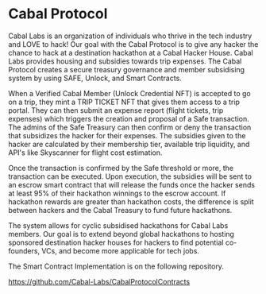 # Cabal Protocol

Cabal Labs is an organization of individuals who thrive in the tech industry and LOVE to hack! Our goal with the Cabal Protocol is to give any hacker the chance to hack at a destination hackathon at a Cabal Hacker House. Cabal Labs provides housing and subsidies towards trip expenses. The Cabal Protocol creates a secure treasury governance and member subsidising system by using SAFE, Unlock, and Smart Contracts.

When a Verified Cabal Member (Unlock Credential NFT) is accepted to go on a trip, they mint a TRIP TICKET NFT that gives them access to a trip portal. They can then submit an expense report (flight tickets, trip expenses) which triggers the creation and proposal of a Safe transaction. The admins of the Safe Treasury can then confirm or deny the transaction that subsidizes the hacker for their expenses. The subsidies given to the hacker are calculated by their membership tier, available trip liquidity, and API's like Skyscanner for flight cost estimation.

Once the transaction is confirmed by the Safe threshold or more, the transaction can be executed. Upon execution, the subsidies will be sent to an escrow smart contract that will release the funds once the hacker sends at least 95% of their hackathon winnings to the escrow account. If hackathon rewards are greater than hackathon costs, the difference is split between hackers and the Cabal Treasury to fund future hackathons.

The system allows for cyclic subsidised hackathons for Cabal Labs members. Our goal is to extend beyond global hackathons to hosting sponsored destination hacker houses for hackers to find potential co-founders, VCs, and become more applicable for tech jobs.

The Smart Contract Implementation is on the following repository.

https://github.com/Cabal-Labs/CabalProtocolContracts
